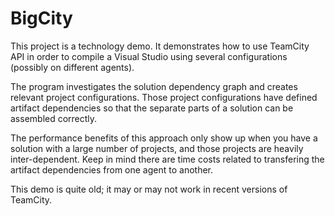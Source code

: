 # BigCity

This project is a technology demo. It demonstrates how to use TeamCity API in order to compile a Visual Studio using several configurations (possibly on different agents).

The program investigates the solution dependency graph and creates relevant project configurations. Those project configurations have defined artifact dependencies so that the separate parts of a solution can be assembled correctly.

The performance benefits of this approach only show up when you have a solution with a large number of projects, and those projects are heavily inter-dependent. Keep in mind there are time costs related to transfering the artifact dependencies from one agent to another.

This demo is quite old; it may or may not work in recent versions of TeamCity.
